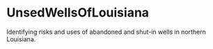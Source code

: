 # UnsedWellsOfLouisiana
 Identifying risks and uses of abandoned and shut-in wells in northern Louisiana.
